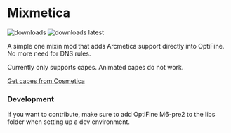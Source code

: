 # Mixmetica

<a href="https://github.com/MicrocontrollersDev/Mixmetica/releases" target="_blank"></a>
<img alt="downloads" src="https://img.shields.io/github/downloads/MicrocontrollersDev/Mixmetica/total?color=F5C400&style=for-the-badge" /> <img alt="downloads latest" src="https://img.shields.io/github/downloads-pre/MicrocontrollersDev/Mixmetica/latest/total?color=F5C400&style=for-the-badge" />

A simple one mixin mod that adds Arcmetica support directly into OptiFine. No more need for DNS rules.

Currently only supports capes. Animated capes do not work.

[Get capes from Cosmetica](https://cosmetica.cc)

### Development

If you want to contribute, make sure to add OptiFine M6-pre2 to the libs folder when setting up a dev environment.
